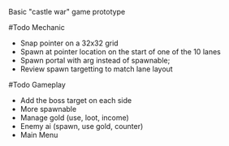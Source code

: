 Basic "castle war" game prototype

#Todo Mechanic
  - Snap pointer on a 32x32 grid
  - Spawn at pointer location on the start of one of the 10 lanes
  - Spawn portal with arg instead of spawnable;
  - Review spawn targetting to match lane layout

#Todo Gameplay
  - Add the boss target on each side
  - More spawnable
  - Manage gold (use, loot, income)
  - Enemy ai (spawn, use gold, counter)
  - Main Menu
